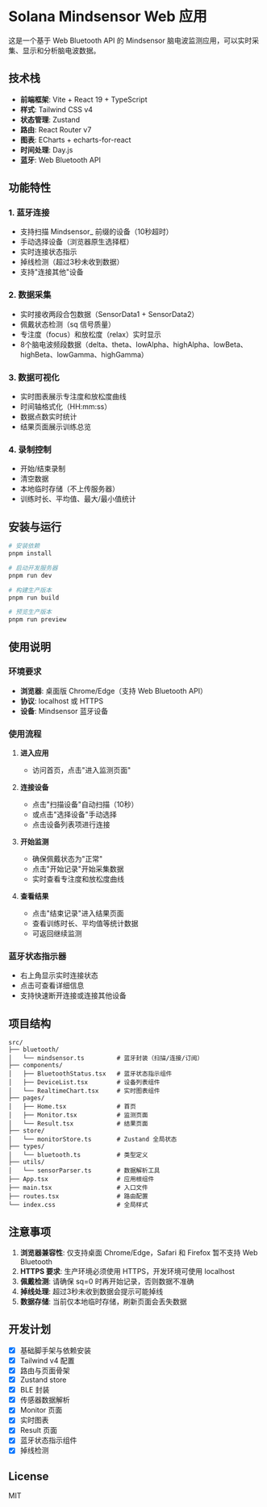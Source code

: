 # Solana Mindsensor Web 应用

这是一个基于 Web Bluetooth API 的 Mindsensor 脑电波监测应用，可以实时采集、显示和分析脑电波数据。

## 技术栈

- **前端框架**: Vite + React 19 + TypeScript
- **样式**: Tailwind CSS v4
- **状态管理**: Zustand
- **路由**: React Router v7
- **图表**: ECharts + echarts-for-react
- **时间处理**: Day.js
- **蓝牙**: Web Bluetooth API

## 功能特性

### 1. 蓝牙连接
- 支持扫描 Mindsensor_ 前缀的设备（10秒超时）
- 手动选择设备（浏览器原生选择框）
- 实时连接状态指示
- 掉线检测（超过3秒未收到数据）
- 支持"连接其他"设备

### 2. 数据采集
- 实时接收两段合包数据（SensorData1 + SensorData2）
- 佩戴状态检测（sq 信号质量）
- 专注度（focus）和放松度（relax）实时显示
- 8个脑电波频段数据（delta、theta、lowAlpha、highAlpha、lowBeta、highBeta、lowGamma、highGamma）

### 3. 数据可视化
- 实时图表展示专注度和放松度曲线
- 时间轴格式化（HH:mm:ss）
- 数据点数实时统计
- 结果页面展示训练总览

### 4. 录制控制
- 开始/结束录制
- 清空数据
- 本地临时存储（不上传服务器）
- 训练时长、平均值、最大/最小值统计

## 安装与运行

```bash
# 安装依赖
pnpm install

# 启动开发服务器
pnpm run dev

# 构建生产版本
pnpm run build

# 预览生产版本
pnpm run preview
```

## 使用说明

### 环境要求
- **浏览器**: 桌面版 Chrome/Edge（支持 Web Bluetooth API）
- **协议**: localhost 或 HTTPS
- **设备**: Mindsensor 蓝牙设备

### 使用流程

1. **进入应用**
   - 访问首页，点击"进入监测页面"

2. **连接设备**
   - 点击"扫描设备"自动扫描（10秒）
   - 或点击"选择设备"手动选择
   - 点击设备列表项进行连接

3. **开始监测**
   - 确保佩戴状态为"正常"
   - 点击"开始记录"开始采集数据
   - 实时查看专注度和放松度曲线

4. **查看结果**
   - 点击"结束记录"进入结果页面
   - 查看训练时长、平均值等统计数据
   - 可返回继续监测

### 蓝牙状态指示器
- 右上角显示实时连接状态
- 点击可查看详细信息
- 支持快速断开连接或连接其他设备

## 项目结构

```
src/
├── bluetooth/
│   └── mindsensor.ts         # 蓝牙封装（扫描/连接/订阅）
├── components/
│   ├── BluetoothStatus.tsx   # 蓝牙状态指示组件
│   ├── DeviceList.tsx        # 设备列表组件
│   └── RealtimeChart.tsx     # 实时图表组件
├── pages/
│   ├── Home.tsx              # 首页
│   ├── Monitor.tsx           # 监测页面
│   └── Result.tsx            # 结果页面
├── store/
│   └── monitorStore.ts       # Zustand 全局状态
├── types/
│   └── bluetooth.ts          # 类型定义
├── utils/
│   └── sensorParser.ts       # 数据解析工具
├── App.tsx                   # 应用根组件
├── main.tsx                  # 入口文件
├── routes.tsx                # 路由配置
└── index.css                 # 全局样式
```


## 注意事项

1. **浏览器兼容性**: 仅支持桌面 Chrome/Edge，Safari 和 Firefox 暂不支持 Web Bluetooth
2. **HTTPS 要求**: 生产环境必须使用 HTTPS，开发环境可使用 localhost
3. **佩戴检测**: 请确保 sq=0 时再开始记录，否则数据不准确
4. **掉线处理**: 超过3秒未收到数据会提示可能掉线
5. **数据存储**: 当前仅本地临时存储，刷新页面会丢失数据

## 开发计划

- [x] 基础脚手架与依赖安装
- [x] Tailwind v4 配置
- [x] 路由与页面骨架
- [x] Zustand store
- [x] BLE 封装
- [x] 传感器数据解析
- [x] Monitor 页面
- [x] 实时图表
- [x] Result 页面
- [x] 蓝牙状态指示组件
- [x] 掉线检测

## License

MIT
